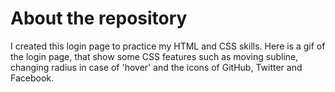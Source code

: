 # About the repository

I created this login page to practice my HTML and CSS skills. Here is a gif of the login page, that show some CSS features such as moving subline, 
changing radius in case of 'hover' and the icons of GitHub, Twitter and Facebook.


